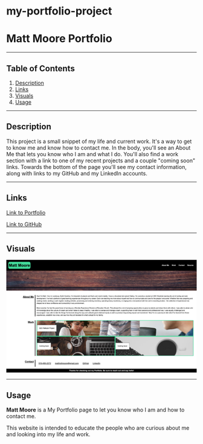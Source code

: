 # my-portfolio-project

# **Matt Moore Portfolio**
***

## Table of Contents
1. [Description](#description)  
2. [Links](#links)  
3. [Visuals](#visuals)  
4. [Usage](#usage)  
***

## Description
This project is a small snippet of my life and current work. It's a way to get to know me and know how to contact me. In the body, you'll see an About Me that lets you know who I am and what I do. You'll also find a work section with a link to one of my recent projects and a couple "coming soon" links. Towards the bottom of the page you'll see my contact information, along with links to my GitHub and my LinkedIn accounts.

***



## Links
[Link to Portfolio](https://mattholtmoore.github.io/my-portfolio-project/)

[Link to GitHub](https://github.com/mattholtmoore/my-portfolio-project)  
***

## Visuals
![portfolio](./assets/images/portfolioscreencap.png "portfolio image")
***

## Usage
**Matt Moore** is a My Portfolio page to let you know who I am and how to contact me.

This website is intended to educate the people who are curious about me and looking into my life and work.  